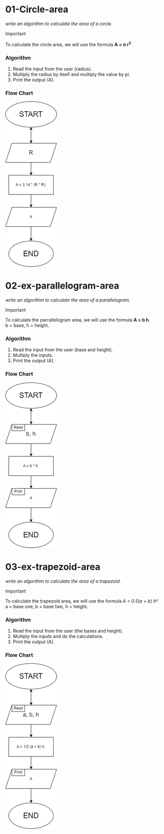 # 01-Circle-area
*write an algorithm to calculate the area of a circle.*
> [!IMPORTANT]
> To calculate the circle area, we will use the formula **A = π r<sup>2</sup>**

### Algorithm
1. Read the input from the user (radius).
2. Multiply the radius by itself and multiply the value by pi.
3. Print the output (A).

### Flow Chart
![01-FLOW-CHART](01-circle-area-flowchart.png)

# 02-ex-parallelogram-area
*write an algorithm to calculate the area of a parallelogram.*
> [!IMPORTANT]
> To calculate the parrallelogram area, we will use the formula **A = b h**.<br>
> b = base, h = height.

### Algorithm
1. Read the input from the user (base and height).
2. Multiply the inputs.
3. Print the output (A).

### Flow Chart
![01-FLOW-CHART](02-ex-parallelogram-area.png)

# 03-ex-trapezoid-area
*write an algorithm to calculate the area of a trapezoid.*
> [!IMPORTANT]
> To calculate the trapezoid area, we will use the formula *A = 0.5(a + b) h**.<br>
> a = base one, b = base two, h = height.

### Algorithm
1. Read the input from the user (the bases and height).
2. Multiply the inputs and do the calculations.
3. Print the output (A).

### Flow Chart
![01-FLOW-CHART](03-ex-trapezoid-area.png)

